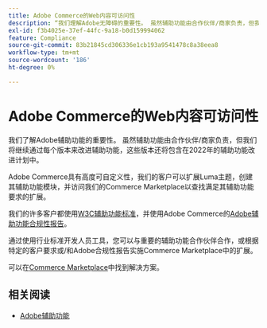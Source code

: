```yaml
---
title: Adobe Commerce的Web内容可访问性
description: “我们理解Adobe无障碍的重要性。 虽然辅助功能由合作伙伴/商家负责，但我们将继续通过每个版本来改进辅助功能，这些版本还将包含在2022年的辅助功能改进计划中。  ’
exl-id: f3b4025e-37ef-44fc-9a18-b0d159994062
feature: Compliance
source-git-commit: 83b21845cd306336e1cb193a9541478c8a38eea8
workflow-type: tm+mt
source-wordcount: '186'
ht-degree: 0%

---
```


# Adobe Commerce的Web内容可访问性

我们了解Adobe辅助功能的重要性。 虽然辅助功能由合作伙伴/商家负责，但我们将继续通过每个版本来改进辅助功能，这些版本还将包含在2022年的辅助功能改进计划中。

Adobe Commerce具有高度可自定义性，我们的客户可以扩展Luma主题，创建其辅助功能模块，并访问我们的Commerce Marketplace以查找满足其辅助功能要求的扩展。

我们的许多客户都使用[W3C辅助功能标准](https://www.w3.org/WAI/standards-guidelines/)，并使用Adobe Commerce的[Adobe辅助功能合规性报告](https://www.adobe.com/accessibility/compliance/adobe-commerce-2021-acr.html)。

通过使用行业标准开发人员工具，您可以与重要的辅助功能合作伙伴合作，或根据特定的客户要求或/和Adobe合规性报告实施Commerce Marketplace中的扩展。

可以在[Commerce Marketplace](https://marketplace.magento.com/)中找到解决方案。

## 相关阅读

* [Adobe辅助功能](https://www.adobe.com/accessibility.html)
